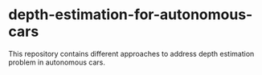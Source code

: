 # depth-estimation-for-autonomous-cars
This repository contains different approaches to address depth estimation problem in autonomous cars.

